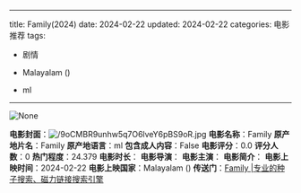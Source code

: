 
---
title: Family(2024)
date: 2024-02-22
updated: 2024-02-22
categories: 电影推荐
tags:

- 剧情

- Malayalam ()
- ml
---

<img src="https://image.tmdb.org/t/p/originalNone" alt="None" title="None">

**电影封面**：<img src="https://image.tmdb.org/t/p/w200/9oCMBR9unhw5q7O6lveY6pBS9oR.jpg" alt="/9oCMBR9unhw5q7O6lveY6pBS9oR.jpg" title="/9oCMBR9unhw5q7O6lveY6pBS9oR.jpg">
**电影名称**：Family
**原产地片名**：Family
**原产地语言**：ml
**包含成人内容**：False
**电影评分**：0.0
**评分人数**：0
**热门程度**：24.379
**电影时长**：
**电影导演**：
**电影主演**：
**电影简介**：
**电影上映时间**：2024-02-22
**电影上映国家**：Malayalam ()
**传送门**：[Family |专业的种子搜索、磁力链接搜索引擎](https://movie.amd794.com:2083/?search=Family&ordering=&mode=match_phrase&page_size=10&page=1)

